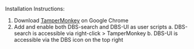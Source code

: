 Installation Instructions:
1. Download [TamperMonkey](https://www.tampermonkey.net/) on Google Chrome
1. Add and enable both DBS-search and DBS-UI as user scripts
    a. DBS-search is accessible via right-click > TamperMonkey 
    b. DBS-UI is accessible via the DBS icon on the top right 